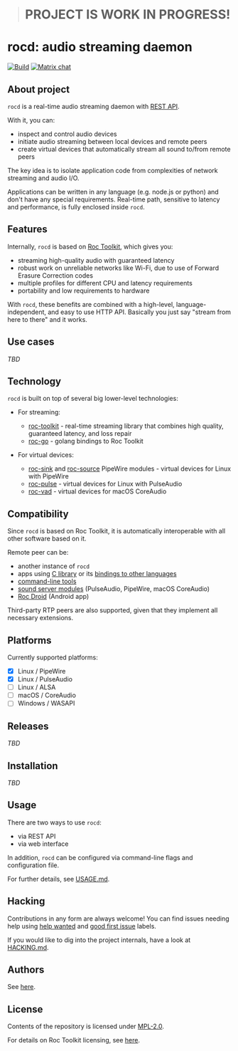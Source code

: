 > <h1>PROJECT IS WORK IN PROGRESS!</h1>

# rocd: audio streaming daemon

[![Build](https://github.com/roc-streaming/rocd/actions/workflows/build.yaml/badge.svg)](https://github.com/roc-streaming/rocd/actions/workflows/build.yaml) [![Matrix chat](https://matrix.to/img/matrix-badge.svg)](https://app.element.io/#/room/#roc-streaming:matrix.org)

## About project

`rocd` is a real-time audio streaming daemon with [REST API](https://roc-streaming.org/daemon/).

With it, you can:

* inspect and control audio devices
* initiate audio streaming between local devices and remote peers
* create virtual devices that automatically stream all sound to/from remote peers

The key idea is to isolate application code from complexities of network streaming and audio I/O.

Applications can be written in any language (e.g. node.js or python) and don't have any special requirements. Real-time path, sensitive to latency and performance, is fully enclosed inside `rocd`.

## Features

Internally, `rocd` is based on [Roc Toolkit](https://github.com/roc-streaming/roc-toolkit/), which gives you:

* streaming high-quality audio with guaranteed latency
* robust work on unreliable networks like Wi-Fi, due to use of Forward Erasure Correction codes
* multiple profiles for different CPU and latency requirements
* portability and low requirements to hardware

With `rocd`, these benefits are combined with a high-level, language-independent, and easy to use HTTP API. Basically you just say "stream from here to there" and it works.

## Use cases

*TBD*

## Technology

`rocd` is built on top of several big lower-level technologies:

* For streaming:

   * [roc-toolkit](https://github.com/roc-streaming/roc-toolkit/) - real-time streaming library that combines high quality, guaranteed latency, and loss repair
   * [roc-go](https://github.com/roc-streaming/roc-go/) - golang bindings to Roc Toolkit

* For virtual devices:

   * [roc-sink](https://docs.pipewire.org/page_module_roc_sink.html) and
    [roc-source](https://docs.pipewire.org/page_module_roc_source.html) PipeWire modules - virtual devices for Linux with PipeWire
   * [roc-pulse](https://github.com/roc-streaming/roc-pulse) - virtual devices for Linux with PulseAudio
   * [roc-vad](https://github.com/roc-streaming/roc-vad) - virtual devices for macOS CoreAudio

## Compatibility

Since `rocd` is based on Roc Toolkit, it is automatically interoperable with all other software based on it.

Remote peer can be:

* another instance of `rocd`
* apps using [C library](https://roc-streaming.org/toolkit/docs/api.html) or its [bindings to other languages](https://roc-streaming.org/toolkit/docs/api/bindings.html)
* [command-line tools](https://roc-streaming.org/toolkit/docs/tools/command_line_tools.html)
* [sound server modules](https://roc-streaming.org/toolkit/docs/tools/sound_server_modules.html) (PulseAudio, PipeWire, macOS CoreAudio)
* [Roc Droid](https://github.com/roc-streaming/roc-droid/) (Android app)

Third-party RTP peers are also supported, given that they implement all necessary extensions.

## Platforms

Currently supported platforms:

- [x] Linux / PipeWire
- [x] Linux / PulseAudio
- [ ] Linux / ALSA
- [ ] macOS / CoreAudio
- [ ] Windows / WASAPI

## Releases

*TBD*

## Installation

*TBD*

## Usage

There are two ways to use `rocd`:

* via REST API
* via web interface

In addition, `rocd` can be configured via command-line flags and configuration file.

For further details, see [USAGE.md](USAGE.md).

## Hacking

Contributions in any form are always welcome! You can find issues needing help using [help wanted](https://github.com/roc-streaming/rocd/labels/help%20wanted) and [good first issue](https://github.com/roc-streaming/rocd/labels/good%20first%20issue) labels.

If you would like to dig into the project internals, have a look at [HACKING.md](HACKING.md).

## Authors

See [here](https://github.com/roc-streaming/rocd/graphs/contributors).

## License

Contents of the repository is licensed under [MPL-2.0](LICENSE).

For details on Roc Toolkit licensing, see [here](https://roc-streaming.org/toolkit/docs/about_project/licensing.html).

